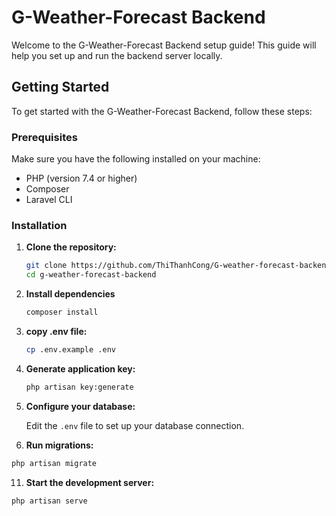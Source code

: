 # G-Weather-Forecast Backend

Welcome to the G-Weather-Forecast Backend setup guide! This guide will help you set up and run the backend server locally.

## Getting Started

To get started with the G-Weather-Forecast Backend, follow these steps:

### Prerequisites

Make sure you have the following installed on your machine:
- PHP (version 7.4 or higher)
- Composer
- Laravel CLI

### Installation
1. **Clone the repository:**

   ```bash
   git clone https://github.com/ThiThanhCong/G-weather-forecast-backend.git
   cd g-weather-forecast-backend
    ```
   
3. **Install dependencies**

   ```bash
   composer install
   ```
   
5. **copy .env file:**
   
   ```bash
   cp .env.example .env
   ```
   
7. **Generate application key:**
   
   ```bash
   php artisan key:generate
   ```
   
9. **Configure your database:**
    
   Edit the `.env` file to set up your database connection.
   
11. **Run migrations:**
    
   ```bash
   php artisan migrate 
   ```

11. **Start the development server:**
    
   ```bash
   php artisan serve
   ```

